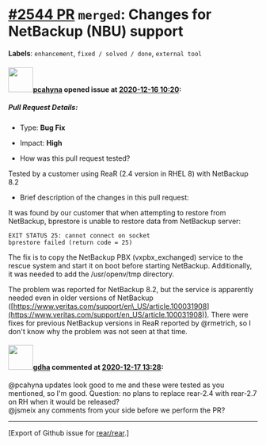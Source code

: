 [\#2544 PR](https://github.com/rear/rear/pull/2544) `merged`: Changes for NetBackup (NBU) support
=================================================================================================

**Labels**: `enhancement`, `fixed / solved / done`, `external tool`

#### <img src="https://avatars.githubusercontent.com/u/26300485?u=9105d243bc9f7ade463a3e52e8dd13fa67837158&v=4" width="50">[pcahyna](https://github.com/pcahyna) opened issue at [2020-12-16 10:20](https://github.com/rear/rear/pull/2544):

##### Pull Request Details:

-   Type: **Bug Fix**

-   Impact: **High**

-   How was this pull request tested?

Tested by a customer using ReaR (2.4 version in RHEL 8) with NetBackup
8.2

-   Brief description of the changes in this pull request:

It was found by our customer that when attempting to restore from
NetBackup, bprestore is unable to restore data from NetBackup server:

    EXIT STATUS 25: cannot connect on socket
    bprestore failed (return code = 25)

The fix is to copy the NetBackup PBX (vxpbx\_exchanged) service to the
rescue system and start it on boot before starting NetBackup.
Additionally, it was needed to add the /usr/openv/tmp directory.

The problem was reported for NetBackup 8.2, but the service is
apparently needed even in older versions of NetBackup
([https://www.veritas.com/support/en\_US/article.100031908](https://www.veritas.com/support/en_US/article.100031908)).
There were fixes for previous NetBackup versions in ReaR reported by
@rmetrich, so I don't know why the problem was not seen at that time.

#### <img src="https://avatars.githubusercontent.com/u/888633?u=cdaeb31efcc0048d3619651aa18dd4b76e636b21&v=4" width="50">[gdha](https://github.com/gdha) commented at [2020-12-17 13:28](https://github.com/rear/rear/pull/2544#issuecomment-747438721):

@pcahyna updates look good to me and these were tested as you mentioned,
so I'm good. Question: no plans to replace rear-2.4 with rear-2.7 on RH
when it would be released?  
@jsmeix any comments from your side before we perform the PR?

------------------------------------------------------------------------

\[Export of Github issue for
[rear/rear](https://github.com/rear/rear).\]
